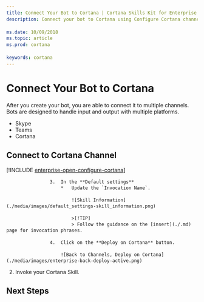 ```yaml
---
title: Connect Your Bot to Cortana | Cortana Skills Kit for Enterprise
description: Connect your bot to Cortana using Configure Cortana channel. 

ms.date: 10/09/2018
ms.topic: article
ms.prod: cortana

keywords: cortana
---
```


# Connect Your Bot to Cortana  

After you create your bot, you are able to connect it to multiple channels.  
Bots are designed to handle input and output with multiple platforms.  
*   Skype  
*   Teams  
*   Cortana  

## Connect to Cortana Channel  

<!--
1.  On the Azure portal, click on the **All services** icon.  
    1.  On the *All services* blade.  
        1.  Under the *AI + Machine Learning* section, click on the **Bot Services** icon.  
    2.  On the *Bot Services* blade.  
        1.  Click on your **Web App Bot** icon.  
        2.  On your *Web App Bot* blade.  
            1.  Under the *Bot management* section, click on the **Channels** link.  
            2.  On your *Web App Bot - Channels* blade.  
                1.  Under the *Connect to channels* section, next to the *Cortana* icon, click on the **Edit** icon.  
                2.  On the *Configure Cortana Enterprise Skill* page.  
                    
                    ![Configure Cortana Enterprise Skill](./media/images/enterprise-configure_cortana_skill.png)  
                    ![Run Cortana in Debug Mode](./media/images/enterprise-run_debug_mode.png)  

-->
[!INCLUDE [enterprise-open-configure-cortana](../../includes/enterprise-open-configure-cortana.md)]  
                    
                    3.  In the **Default settings**  
                        *   Update the `Invocation Name`.
                            
                            ![Skill Information](./media/images/default_settings-skill_information.png)  
                            
                            >[!TIP]
                            > Follow the guidance on the [insert](./.md) page for invocation phrases.  
                            
                    4.  Click on the **Deploy on Cortana** button.  
                        
                        ![Back to Channels, Deploy on Cortana](./media/images/enterprise-back-deploy-active.png)  
                        
2.  Invoke your Cortana Skill.  

## Next Steps  
